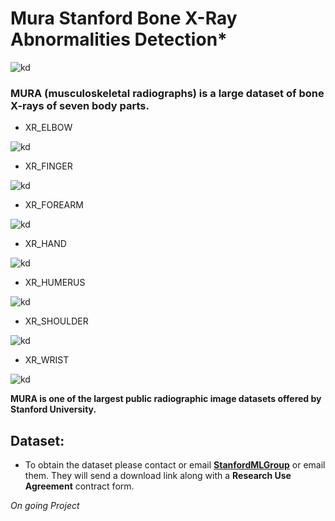 # Mura Stanford Bone X-Ray Abnormalities Detection*
![kd](https://i.ibb.co/Yptm4k7/mura.jpg)


### MURA **(musculoskeletal radiographs)** is a large dataset of bone X-rays of seven body parts.

* XR_ELBOW


![kd](https://i.ibb.co/v40DHWj/elbow.png "X-ray Elbow")


* XR_FINGER


![kd](https://i.ibb.co/vcm4wyF/finger.png "X-ray Finger")


* XR_FOREARM


![kd](https://i.ibb.co/qYyPvsq/forearm.png "X-ray Forearm")


* XR_HAND


![kd](https://i.ibb.co/9ghXXNY/hand.png "X-ray Hand")


* XR_HUMERUS


![kd](https://i.ibb.co/sgCgPTD/humerus.png "X-ray Humerus")


* XR_SHOULDER


![kd](https://i.ibb.co/nbXHSsF/shoulder.png "X-ray Shoulder")


* XR_WRIST


![kd](https://i.ibb.co/0c80bGY/wrist.png "X-ray Wrist")


**MURA is one of the largest public radiographic image datasets offered by Stanford University.**



## Dataset:
* To obtain the dataset please contact or email [**StanfordMLGroup**](https://stanfordmlgroup.github.io/) or email them. They will send a download link along with a **Research Use Agreement** contract form.

*On going Project*
